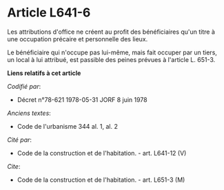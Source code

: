 # Article L641-6

Les attributions d'office ne créent au profit des bénéficiaires qu'un titre à une occupation précaire et personnelle des
lieux.

Le bénéficiaire qui n'occupe pas lui-même, mais fait occuper par un tiers, un local à lui attribué, est passible des peines
prévues à l'article L. 651-3.

**Liens relatifs à cet article**

_Codifié par_:

  - Décret n°78-621 1978-05-31 JORF 8 juin 1978

_Anciens textes_:

  - Code de l'urbanisme 344 al. 1, al. 2

_Cité par_:

  - Code de la construction et de l'habitation. - art. L641-12 (V)

_Cite_:

  - Code de la construction et de l'habitation. - art. L651-3 (M)
